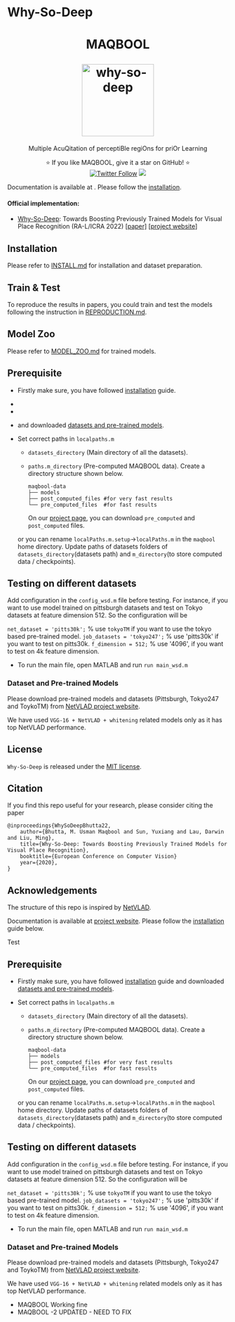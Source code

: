 # Why-So-Deep

<h1 align="center">
  <p align="center">MAQBOOL</p>
  <a href="https://usmanmaqbool.github.io/why-so-deep"><img src="https://usmanmaqbool.github.io/assets/images/maqbool/maqbool.png" alt="why-so-deep" style="height: 164px;"></a>
  
</h1>
<p align="center">Multiple AcuQitation of perceptiBle regiOns for priOr Learning </p>
<p align="center">
  ⭐️ If you like MAQBOOL, give it a star on GitHub! ⭐️
  <br>
  <a href="https://twitter.com/MUsmanMBhutta"><img src="https://img.shields.io/twitter/follow/MUsmanMBhutta.svg?style=social" alt="Twitter Follow" /></a>
  <a href="#license"><img src="https://img.shields.io/github/license/sourcerer-io/hall-of-fame.svg?colorB=ff0000"></a>
</p>

Documentation is available at . Please follow the [installation](docs/INSTALL.md).

#### Official implementation:
* [Why-So-Deep](https://usmanmaqbool.github.io/why-so-deep): Towards Boosting Previously Trained Models for Visual Place Recognition (RA-L/ICRA 2022) [[paper]](#) [[project website](https://usmanmaqbool.github.io/why-so-deep)]

## Installation

Please refer to [INSTALL.md](docs/INSTALL.md) for installation and dataset preparation.

## Train & Test

To reproduce the results in papers, you could train and test the models following the instruction in [REPRODUCTION.md](docs/REPRODUCTION.md).

## Model Zoo

Please refer to [MODEL_ZOO.md](docs/MODEL_ZOO.md) for trained models.



## Prerequisite

* Firstly make sure, you have followed [installation](/home/leo/usman_ws/why-so-deep/docs/INSTALL.md) guide.
* 
* 
* and downloaded [datasets and pre-trained models](#dataset-and-pre-trained-models). 
* Set correct paths in `localpaths.m` 
  - `datasets_directory` (Main directory of all the datasets).
  - `paths.m_directory`  (Pre-computed MAQBOOL data). Create a directory structure shown below.
        
        maqbool-data
        ├── models
        ├── post_computed_files #for very fast results
        └── pre_computed_files  #for fast results

    On our [project page](https://usmanmaqbool.github.io/why-so-deep), you can download `pre_computed` and `post_computed` files.

  or you can rename `localPaths.m.setup`->`localPaths.m` in the `maqbool` home directory. Update paths of datasets folders of `datasets_directory`(datasets path) and `m_directory`(to store computed data / checkpoints).

## Testing on different datasets

Add configuration in the `config_wsd.m` file before testing. For instance, if you want to use model trained on pittsburgh datasets and test on Tokyo datasets at feature dimension 512. So the configuration will be

`net_dataset = 'pitts30k';` % use `tokyoTM` if you want to use the tokyo based pre-trained model.
`job_datasets = 'tokyo247';`  % use 'pitts30k' if you want to test on pitts30k.
`f_dimension = 512;`   % use '4096', if you want to test on 4k feature dimension.



* To run the main file, open MATLAB and run `run main_wsd.m`
  
### Dataset and Pre-trained Models

Please download pre-trained models and datasets (Pittsburgh, Tokyo247 and ToykoTM) from [NetVLAD project website](https://www.di.ens.fr/willow/research/netvlad/).

We have used `VGG-16 + NetVLAD + whitening` related models only as it has top NetVLAD performance.

## License

`Why-So-Deep` is released under the [MIT license](LICENSE).


## Citation

If you find this repo useful for your research, please consider citing the paper
```
@inproceedings{WhySoDeepBhutta22,
    author={Bhutta, M. Usman Maqbool and Sun, Yuxiang and Lau, Darwin and Liu, Ming},
    title={Why-So-Deep: Towards Boosting Previously Trained Models for Visual Place Recognition},
    booktitle={European Conference on Computer Vision}
    year={2020},
}
```

## Acknowledgements

The structure of this repo is inspired by [NetVLAD](https://github.com/Relja/netvlad).


Documentation is available at [project website](https://usmanmaqbool.github.io/why-so-deep). Please follow the [installation](#installation) guide below.

Test
## Prerequisite

* Firstly make sure, you have followed [installation](#installation) guide and downloaded [datasets and pre-trained models](#dataset-and-pre-trained-models). 
* Set correct paths in `localpaths.m` 
  - `datasets_directory` (Main directory of all the datasets).
  - `paths.m_directory`  (Pre-computed MAQBOOL data). Create a directory structure shown below.
        
        maqbool-data
        ├── models
        ├── post_computed_files #for very fast results
        └── pre_computed_files  #for fast results

    On our [project page](https://usmanmaqbool.github.io/why-so-deep), you can download `pre_computed` and `post_computed` files.

  or you can rename `localPaths.m.setup`->`localPaths.m` in the `maqbool` home directory. Update paths of datasets folders of `datasets_directory`(datasets path) and `m_directory`(to store computed data / checkpoints).

## Testing on different datasets

Add configuration in the `config_wsd.m` file before testing. For instance, if you want to use model trained on pittsburgh datasets and test on Tokyo datasets at feature dimension 512. So the configuration will be

`net_dataset = 'pitts30k';` % use `tokyoTM` if you want to use the tokyo based pre-trained model.
`job_datasets = 'tokyo247';`  % use 'pitts30k' if you want to test on pitts30k.
`f_dimension = 512;`   % use '4096', if you want to test on 4k feature dimension.



* To run the main file, open MATLAB and run `run main_wsd.m`
  
### Dataset and Pre-trained Models

Please download pre-trained models and datasets (Pittsburgh, Tokyo247 and ToykoTM) from [NetVLAD project website](https://www.di.ens.fr/willow/research/netvlad/).

We have used `VGG-16 + NetVLAD + whitening` related models only as it has top NetVLAD performance.


* MAQBOOL Working fine
* MAQBOOL -2 UPDATED - NEED TO FIX

